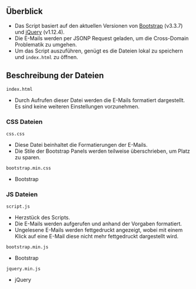 ## Überblick
* Das Script basiert auf den aktuellen Versionen von [Bootstrap](http://getbootstrap.com/) (v3.3.7) und [jQuery](https://jquery.com/) (v1.12.4).
* Die E-Mails werden per JSONP Request geladen, um die Cross-Domain Problematik zu umgehen.
* Um das Script auszuführen, genügt es die Dateien lokal zu speichern und `index.html` zu öffnen.

## Beschreibung der Dateien

`index.html`
* Durch Aufrufen dieser Datei werden die E-Mails formatiert dargestellt. Es sind keine weiteren Einstellungen vorzunehmen.

### CSS Dateien
`css.css`
* Diese Datei beinhaltet die Formatierungen der E-Mails.
* Die Stile der Bootstrap Panels werden teilweise überschrieben, um Platz zu sparen.

`bootstrap.min.css`
* Bootstrap

### JS Dateien
`script.js`
* Herzstück des Scripts.
* Die E-Mails werden aufgerufen und anhand der Vorgaben formatiert.
* Ungelesene E-Mails werden fettgedruckt angezeigt, wobei mit einem Klick auf eine E-Mail diese nicht mehr fettgedruckt dargestellt wird.

`bootstrap.min.js`
* Bootstrap

`jquery.min.js`
* jQuery



